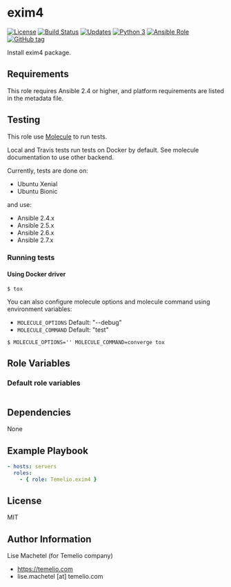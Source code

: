# exim4

[![License](https://img.shields.io/badge/license-MIT%20License-brightgreen.svg)](https://opensource.org/licenses/MIT)
[![Build Status](https://travis-ci.com/Temelio/exim4.svg?branch=master)](https://travis-ci.com/Temelio/exim4)
[![Updates](https://pyup.io/repos/github/Temelio/ansible-role-exim4/shield.svg)](https://pyup.io/repos/github/Temelio/ansible-role-exim4/)
[![Python 3](https://pyup.io/repos/github/Temelio/ansible-role-exim4/python-3-shield.svg)](https://pyup.io/repos/github/Temelio/ansible-role-exim4/)
[![Ansible Role](https://img.shields.io/ansible/role/43634.svg)](https://galaxy.ansible.com/Temelio/exim4/)
[![GitHub tag](https://img.shields.io/github/tag/Temelio/ansible-role-exim4.svg)](https://github.com/Temelio/ansible-role-exim4/tags)


Install exim4 package.

## Requirements

This role requires Ansible 2.4 or higher,
and platform requirements are listed in the metadata file.

## Testing

This role use [Molecule](https://github.com/metacloud/molecule/) to run tests.

Local and Travis tests run tests on Docker by default.
See molecule documentation to use other backend.

Currently, tests are done on:
- Ubuntu Xenial
- Ubuntu Bionic

and use:
- Ansible 2.4.x
- Ansible 2.5.x
- Ansible 2.6.x
- Ansible 2.7.x

### Running tests

#### Using Docker driver

```
$ tox
```

You can also configure molecule options and molecule command using environment variables:
* `MOLECULE_OPTIONS` Default: "--debug"
* `MOLECULE_COMMAND` Default: "test"

```
$ MOLECULE_OPTIONS='' MOLECULE_COMMAND=converge tox
```

## Role Variables

### Default role variables

``` yaml
```

## Dependencies

None

## Example Playbook

``` yaml
- hosts: servers
  roles:
    - { role: Temelio.exim4 }
```

## License

MIT

## Author Information

Lise Machetel (for Temelio company)
- https://temelio.com
- lise.machetel [at] temelio.com
